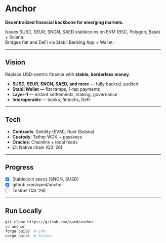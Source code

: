 # Anchor

**Decentralized financial backbone for emerging markets.**

Issues SUSD, SEUR, SNGN, SAED stablecoins on EVM (BSC, Polygon, Base) + Solana.  
Bridges fiat and DeFi via Stabil Banking App + Wallet.

---

## Vision
Replace USD-centric finance with **stable, borderless money**.  
- **SUSD, SEUR, SNGN, SAED, and more** — fully backed, audited  
- **Stabil Wallet** — fiat ramps, 1-tap payments  
- **Layer-1** — instant settlements, staking, governance  
- **Interoperable** — banks, fintechs, DeFi

---

## Tech
- **Contracts**: Solidity (EVM), Rust (Solana)  
- **Custody**: Tether WDK + passkeys  
- **Oracles**: Chainlink + local feeds  
- **L1**: Native chain (Q3 ‘26)

---

## Progress
- [x] Stablecoin specs (SNGN, SUSD)  
- [x] github.com/qaed/anchor  
- [ ] Testnet (Q3 ‘26)  

---

## Run Locally
```bash
git clone https://github.com/qaed/anchor
cd anchor
forge build  # EVM
cargo build  # Solana
